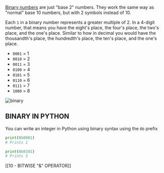 
[Binary numbers](https://en.wikipedia.org/wiki/Binary_number) are just "base 2" numbers. They work the same way as "normal" base 10 numbers, but with 2 symbols instead of 10.

Each `1` in a binary number represents a greater multiple of 2. In a 4-digit number, that means you have the eight's place, the four's place, the two's place, and the one's place. Similar to how in decimal you would have the thousandth's place, the hundredth's place, the ten's place, and the one's place.

- `0001` = 1
- `0010` = 2
- `0011` = 3
- `0100` = 4
- `0101` = 5
- `0110` = 6
- `0111` = 7
- `1000` = 8

![binary](https://www.wikihow.com/images/4/47/B2d.gif)

## BINARY IN PYTHON

You can write an integer in Python using binary syntax using the `0b` prefix

```python
print(0b0001)
# Prints 1

print(0b0101)
# Prints 5
```

[[10 - BITWISE "&" OPERATOR]]